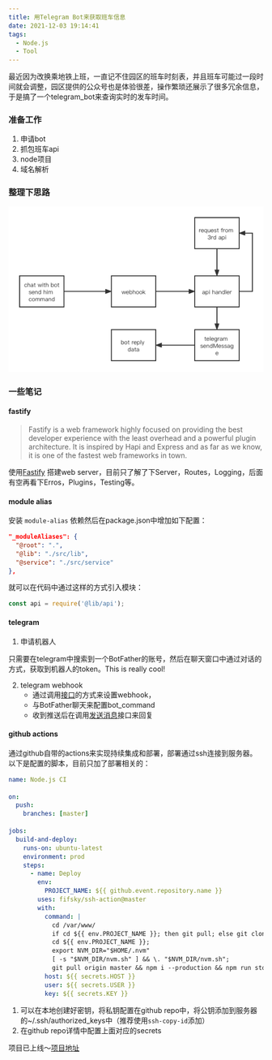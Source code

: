 ```yaml
---
title: 用Telegram Bot来获取班车信息
date: 2021-12-03 19:14:41
tags:
  - Node.js
  - Tool
---
```


最近因为改换乘地铁上班，一直记不住园区的班车时刻表，并且班车可能过一段时间就会调整，园区提供的公众号也是体验很差，操作繁琐还展示了很多冗余信息，于是搞了一个telegram_bot来查询实时的发车时间。

### 准备工作

1. 申请bot
2. 抓包班车api
3. node项目
4. 域名解析

### 整理下思路

![班车](./pic.png)

### 一些笔记

#### fastify

> Fastify is a web framework highly focused on providing the best developer experience with the least overhead and a powerful plugin architecture. It is inspired by Hapi and Express and as far as we know, it is one of the fastest web frameworks in town.

使用[Fastify](https://github.com/fastify/fastify) 搭建web server，目前只了解了下Server，Routes，Logging，后面有空再看下Erros，Plugins，Testing等。

#### module alias

安装 `module-alias` 依赖然后在package.json中增加如下配置：

```json
"_moduleAliases": {
  "@root": ".",
  "@lib": "./src/lib",
  "@service": "./src/service"
},
```

就可以在代码中通过这样的方式引入模块：

```js
const api = require('@lib/api');
```

#### telegram

1. 申请机器人

只需要在telegram中搜索到一个BotFather的账号，然后在聊天窗口中通过对话的方式，获取到机器人的token。This is really cool!

2. telegram webhook
   - 通过调用[接口](https://core.telegram.org/bots/api#setwebhook)的方式来设置webhook，
   - 与BotFather聊天来配置bot_command
   - 收到推送后在调用[发送消息](https://core.telegram.org/bots/api#sendmessage)接口来回复

#### github actions

通过github自带的actions来实现持续集成和部署，部署通过ssh连接到服务器。以下是配置的脚本，目前只加了部署相关的：

```yaml
name: Node.js CI

on:
  push:
    branches: [master]

jobs:
  build-and-deploy:
    runs-on: ubuntu-latest
    environment: prod
    steps:
      - name: Deploy
        env:
          PROJECT_NAME: ${{ github.event.repository.name }}
        uses: fifsky/ssh-action@master
        with:
          command: |
            cd /var/www/
            if cd ${{ env.PROJECT_NAME }}; then git pull; else git clone git@github.com:${{ github.repository }}.git ${{ env.PROJECT_NAME }}; fi
            cd ${{ env.PROJECT_NAME }};
            export NVM_DIR="$HOME/.nvm"
            [ -s "$NVM_DIR/nvm.sh" ] && \. "$NVM_DIR/nvm.sh";
            git pull origin master && npm i --production && npm run stop && npm start
          host: ${{ secrets.HOST }}
          user: ${{ secrets.USER }}
          key: ${{ secrets.KEY }}
```

1. 可以在本地创建好密钥，将私钥配置在github repo中，将公钥添加到服务器的~/.ssh/authorized_keys中（推荐使用`ssh-copy-id`添加）
2. 在github repo详情中配置上面对应的secrets

项目已上线～[项目地址](https://github.com/RainKolwa/bus-sanlin-node)
